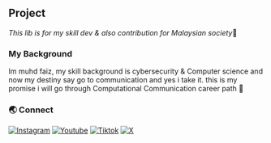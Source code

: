 ## Project
*This lib is for my skill dev & also contribution for Malaysian society*:sparkling_heart:

### My Background
Im muhd faiz, my skill background is cybersecurity & Computer science and now my destiny say go to communication and yes i take it.
this is my promise i will go through Computational Communication career path :muscle:

### 🌏 Connect
[![Instagram](https://img.shields.io/badge/Instagram-%23E4405F.svg?logo=Instagram&logoColor=white)](https://www.instagram.com/paiscapital) [![Youtube](https://img.shields.io/badge/YouTube-%23FF0000.svg?logo=YouTube&logoColor=white)](https://youtube.com/@paiscapital101) [![Tiktok](https://img.shields.io/badge/tiktok-%2300599C.svg?style=plastic&logo=tiktok&logoColor=white&color=black)](https://www.tiktok.com/@paiscapital) [![X](https://img.shields.io/badge/-%231DA1F2.svg?logo=X&logoColor=white&color=black)](https://x.com/paiscapital_)
